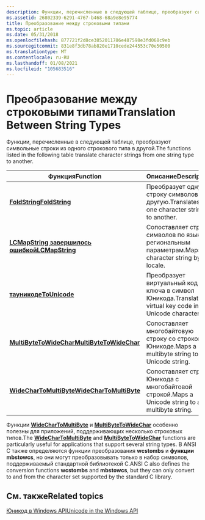 ```yaml
---
description: Функции, перечисленные в следующей таблице, преобразуют символьные строки из одного строкового типа в другой.
ms.assetid: 26802339-6291-4767-b468-68a9e8e95774
title: Преобразование между строковыми типами
ms.topic: article
ms.date: 05/31/2018
ms.openlocfilehash: 877721f2d8ce3852011786e487598e3fd068c9eb
ms.sourcegitcommit: 831e8f3db78ab820e1710cede244553c70e50500
ms.translationtype: MT
ms.contentlocale: ru-RU
ms.lasthandoff: 01/08/2021
ms.locfileid: "105683516"
---
```

# <a name="translation-between-string-types"></a><span data-ttu-id="28e73-103">Преобразование между строковыми типами</span><span class="sxs-lookup"><span data-stu-id="28e73-103">Translation Between String Types</span></span>

<span data-ttu-id="28e73-104">Функции, перечисленные в следующей таблице, преобразуют символьные строки из одного строкового типа в другой.</span><span class="sxs-lookup"><span data-stu-id="28e73-104">The functions listed in the following table translate character strings from one string type to another.</span></span>



| <span data-ttu-id="28e73-105">Функция</span><span class="sxs-lookup"><span data-stu-id="28e73-105">Function</span></span>                                           | <span data-ttu-id="28e73-106">Описание</span><span class="sxs-lookup"><span data-stu-id="28e73-106">Description</span></span>                                             |
|----------------------------------------------------|---------------------------------------------------------|
| [<span data-ttu-id="28e73-107">**FoldString**</span><span class="sxs-lookup"><span data-stu-id="28e73-107">**FoldString**</span></span>](/windows/win32/api/stringapiset/nf-stringapiset-foldstringw)                   | <span data-ttu-id="28e73-108">Преобразует одну строку символов в другую.</span><span class="sxs-lookup"><span data-stu-id="28e73-108">Translates one character string to another.</span></span>             |
| [<span data-ttu-id="28e73-109">**LCMapString завершилось ошибкой**</span><span class="sxs-lookup"><span data-stu-id="28e73-109">**LCMapString**</span></span>](/windows/desktop/api/Winnls/nf-winnls-lcmapstringa)                 | <span data-ttu-id="28e73-110">Сопоставляет строку символов по языку и региональным параметрам.</span><span class="sxs-lookup"><span data-stu-id="28e73-110">Maps a character string by locale.</span></span>                      |
| [<span data-ttu-id="28e73-111">**тауникоде**</span><span class="sxs-lookup"><span data-stu-id="28e73-111">**ToUnicode**</span></span>](/windows/win32/api/winuser/nf-winuser-tounicode)              | <span data-ttu-id="28e73-112">Преобразует виртуальный код ключа в символ Юникода.</span><span class="sxs-lookup"><span data-stu-id="28e73-112">Translates a virtual key code into a Unicode character.</span></span> |
| [<span data-ttu-id="28e73-113">**MultiByteToWideChar**</span><span class="sxs-lookup"><span data-stu-id="28e73-113">**MultiByteToWideChar**</span></span>](/windows/desktop/api/Stringapiset/nf-stringapiset-multibytetowidechar) | <span data-ttu-id="28e73-114">Сопоставляет многобайтовую строку со строкой в Юникоде.</span><span class="sxs-lookup"><span data-stu-id="28e73-114">Maps a multibyte string to a Unicode string.</span></span>            |
| [<span data-ttu-id="28e73-115">**WideCharToMultiByte**</span><span class="sxs-lookup"><span data-stu-id="28e73-115">**WideCharToMultiByte**</span></span>](/windows/desktop/api/Stringapiset/nf-stringapiset-widechartomultibyte) | <span data-ttu-id="28e73-116">Сопоставляет строку Юникода с многобайтовой строкой.</span><span class="sxs-lookup"><span data-stu-id="28e73-116">Maps a Unicode string to a multibyte string.</span></span>            |



 

<span data-ttu-id="28e73-117">Функции [**WideCharToMultiByte**](/windows/desktop/api/Stringapiset/nf-stringapiset-widechartomultibyte) и [**MultiByteToWideChar**](/windows/desktop/api/Stringapiset/nf-stringapiset-multibytetowidechar) особенно полезны для приложений, поддерживающих несколько строковых типов.</span><span class="sxs-lookup"><span data-stu-id="28e73-117">The [**WideCharToMultiByte**](/windows/desktop/api/Stringapiset/nf-stringapiset-widechartomultibyte) and [**MultiByteToWideChar**](/windows/desktop/api/Stringapiset/nf-stringapiset-multibytetowidechar) functions are particularly useful for applications that support several string types.</span></span> <span data-ttu-id="28e73-118">В ANSI C также определяются функции преобразования **wcstombs** и **функции mbstowcs**, но они могут преобразовывать только в набор символов, поддерживаемый стандартной библиотекой C.</span><span class="sxs-lookup"><span data-stu-id="28e73-118">ANSI C also defines the conversion functions **wcstombs** and **mbstowcs**, but they can only convert to and from the character set supported by the standard C library.</span></span>

## <a name="related-topics"></a><span data-ttu-id="28e73-119">См. также</span><span class="sxs-lookup"><span data-stu-id="28e73-119">Related topics</span></span>

<dl> <dt>

[<span data-ttu-id="28e73-120">Юникод в Windows API</span><span class="sxs-lookup"><span data-stu-id="28e73-120">Unicode in the Windows API</span></span>](unicode-in-the-windows-api.md)
</dt> </dl>

 

 
